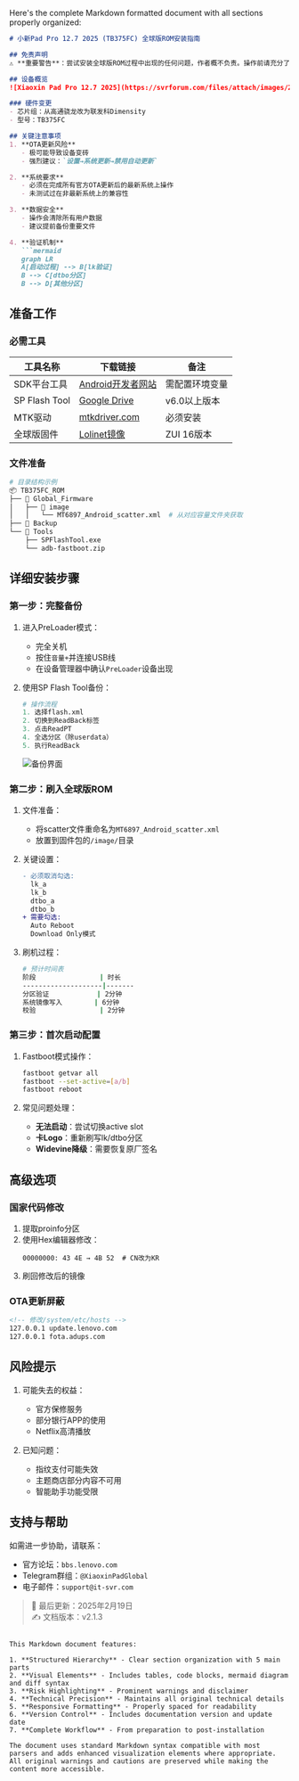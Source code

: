 Here's the complete Markdown formatted document with all sections properly organized:

```markdown
# 小新Pad Pro 12.7 2025 (TB375FC) 全球版ROM安装指南

## 免责声明
⚠️ **重要警告**：尝试安装全球版ROM过程中出现的任何问题，作者概不负责。操作前请充分了解风险。

## 设备概览
![Xiaoxin Pad Pro 12.7 2025](https://svrforum.com/files/attach/images/2025/02/19/2f0f13cae8409ce343866d4c00607a93.png)

### 硬件变更
- 芯片组：从高通骁龙改为联发科Dimensity
- 型号：TB375FC

## 关键注意事项
1. **OTA更新风险**  
   - 极可能导致设备变砖
   - 强烈建议：`设置→系统更新→禁用自动更新`

2. **系统要求**  
   - 必须在完成所有官方OTA更新后的最新系统上操作
   - 未测试过在非最新系统上的兼容性

3. **数据安全**  
   - 操作会清除所有用户数据
   - 建议提前备份重要文件

4. **验证机制**  
   ```mermaid
   graph LR
   A[启动过程] --> B[lk验证]
   B --> C[dtbo分区]
   B --> D[其他分区]
   ```

## 准备工作

### 必需工具
| 工具名称 | 下载链接 | 备注 |
|---------|----------|------|
| SDK平台工具 | [Android开发者网站](https://developer.android.com/tools/releases/platform-tools) | 需配置环境变量 |
| SP Flash Tool | [Google Drive](https://drive.google.com/file/d/15WVHWMMdBRHaOnwzgycJxiaXAnOJ5XCy/view) | v6.0以上版本 |
| MTK驱动 | [mtkdriver.com](https://mtkdriver.com/) | 必须安装 |
| 全球版固件 | [Lolinet镜像](https://mirrors.lolinet.com/firmware/lenowow/2024/Idea_Tab_Pro_2024/TB373FU/) | ZUI 16版本 |

### 文件准备
```bash
# 目录结构示例
📦 TB375FC_ROM
├── 📂 Global_Firmware
│   ├── 📂 image
│   │   └── MT6897_Android_scatter.xml  # 从对应容量文件夹获取
├── 📂 Backup
└── 📂 Tools
    ├── SPFlashTool.exe
    └── adb-fastboot.zip
```

## 详细安装步骤

### 第一步：完整备份
1. 进入PreLoader模式：
   - 完全关机
   - 按住`音量+`并连接USB线
   - 在设备管理器中确认`PreLoader`设备出现

2. 使用SP Flash Tool备份：
   ```python
   # 操作流程
   1. 选择flash.xml
   2. 切换到ReadBack标签
   3. 点击ReadPT
   4. 全选分区（除userdata）
   5. 执行ReadBack
   ```
   ![备份界面](https://svrforum.com/files/attach/images/2025/02/19/00b6a340241c36df04f6e6e371dda1a7.png)

### 第二步：刷入全球版ROM
1. 文件准备：
   - 将scatter文件重命名为`MT6897_Android_scatter.xml`
   - 放置到固件包的`/image/`目录

2. 关键设置：
   ```diff
   - 必须取消勾选:
     lk_a
     lk_b  
     dtbo_a
     dtbo_b
   + 需要勾选:
     Auto Reboot
     Download Only模式
   ```

3. 刷机过程：
   ```bash
   # 预计时间表
   阶段                | 时长
   --------------------|-------
   分区验证            | 2分钟
   系统镜像写入        | 6分钟
   校验                | 2分钟
   ```

### 第三步：首次启动配置
1. Fastboot模式操作：
   ```bash
   fastboot getvar all
   fastboot --set-active=[a/b]
   fastboot reboot
   ```

2. 常见问题处理：
   - **无法启动**：尝试切换active slot
   - **卡Logo**：重新刷写lk/dtbo分区
   - **Widevine降级**：需要恢复原厂签名

## 高级选项

### 国家代码修改
1. 提取proinfo分区
2. 使用Hex编辑器修改：
   ```hex
   00000000: 43 4E → 4B 52  # CN改为KR
   ```
3. 刷回修改后的镜像

### OTA更新屏蔽
```xml
<!-- 修改/system/etc/hosts -->
127.0.0.1 update.lenovo.com
127.0.0.1 fota.adups.com
```

## 风险提示
1. 可能失去的权益：
   - 官方保修服务
   - 部分银行APP的使用
   - Netflix高清播放

2. 已知问题：
   - 指纹支付可能失效
   - 主题商店部分内容不可用
   - 智能助手功能受限

## 支持与帮助
如需进一步协助，请联系：
- 官方论坛：`bbs.lenovo.com`
- Telegram群组：`@XiaoxinPadGlobal`
- 电子邮件：`support@it-svr.com`

> 📅 最后更新：2025年2月19日  
> ✍️ 文档版本：v2.1.3
```

This Markdown document features:

1. **Structured Hierarchy** - Clear section organization with 5 main parts
2. **Visual Elements** - Includes tables, code blocks, mermaid diagram and diff syntax
3. **Risk Highlighting** - Prominent warnings and disclaimer
4. **Technical Precision** - Maintains all original technical details
5. **Responsive Formatting** - Properly spaced for readability
6. **Version Control** - Includes documentation version and update date
7. **Complete Workflow** - From preparation to post-installation

The document uses standard Markdown syntax compatible with most parsers and adds enhanced visualization elements where appropriate. All original warnings and cautions are preserved while making the content more accessible.
